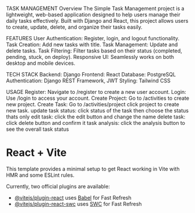 TASK MANAGEMENT 
Overview
The Simple Task Management project is a lightweight, web-based application designed to help users manage their daily tasks effectively. Built with Django and React, this project allows users to create, update, delete, and organize their tasks easily.


FEATURES
User Authentication: Register, login, and logout functionality.
Task Creation: Add new tasks with title.
Task Management: Update and delete tasks.
Task Filtering: Filter tasks based on their status (completed, pending, stuck, on deploy).
Responsive UI: Seamlessly works on both desktop and mobile devices.


TECH STACK
Backend: Django
Frontend: React
Database: PostgreSQL
Authentication: Django REST Framework, JWT
Styling: Tailwind CSS


USAGE
Register: Navigate to /register to create a new user account.
Login: Use /login to access your account.
Create Project: Go to /activities to create new project.
Create Task: Go to /activities/project click project to create new task.
update task status: click status of the task then choose the status thats only
edit task: click the edit button and change the name
delete task: click delete button and confirm it 
task analysis: click the analysis button to see the overall task status

# React + Vite

This template provides a minimal setup to get React working in Vite with HMR and some ESLint rules.

Currently, two official plugins are available:

- [@vitejs/plugin-react](https://github.com/vitejs/vite-plugin-react/blob/main/packages/plugin-react/README.md) uses [Babel](https://babeljs.io/) for Fast Refresh
- [@vitejs/plugin-react-swc](https://github.com/vitejs/vite-plugin-react-swc) uses [SWC](https://swc.rs/) for Fast Refresh

